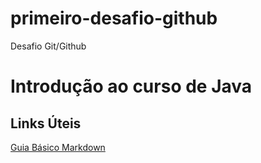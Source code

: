 # primeiro-desafio-github
Desafio Git/Github
# Introdução ao curso de Java
## Links Úteis
[Guia Básico Markdown](https://www.markdownguide.org/basic-syntax/)

